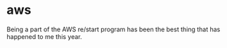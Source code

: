 # aws
Being a part of the AWS re/start  program has  been the best thing that has happened to me this year. 
